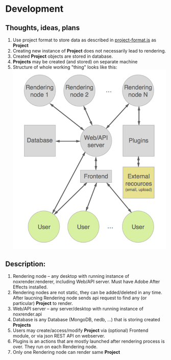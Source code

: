 # Development
## Thoughts, ideas, plans
1. Use project format to store data as described in [project-format.js](project-format.js) as **Project**
2. Creating new instance of **Project** does not necessarily lead to rendering.
3. Created **Project** objects are stored in database.
4. **Projects** may be created (and stored) on separate machine
5. Structure of whole working "thing" looks like this:
![scheme](scheme.png)

## Description: 
1. Rendering node – any desktop with running instance of noxrender.renderer, including Web/API server. Must have Adobe After Effects installed.
2. Rendering nodes are not static, they can be added/deleted in any time. After laucning Rendering node sends api request to find any (or particular) **Project** to render.
3. Web/API server – any server/desktop with running instance of noxrender.api
4. Database is any Database (MongoDB, nedb, ...) that is storing created **Projects**
5. Users may create/access/modify **Project** via (optional) Frontend module, or via json REST API on webserver.
6. Plugins is an actions that are mostly launched after rendering process is over. They run on each Rendering node. 
7. Only one Rendering node can render same **Project**
